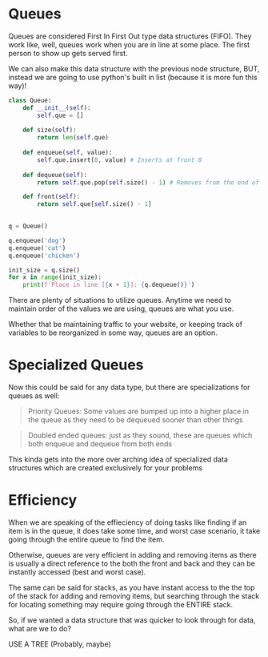 # Queues

Queues are considered First In First Out type data structures (FIFO).
They work like, well, queues work when you are in line at some place.
The first person to show up gets served first.

We can also make this data structure with the previous node structure, BUT, instead
we are going to use python's built in list (because it is more fun this way)!


```python
class Queue:
    def __init__(self):
        self.que = []
    
    def size(self):
        return len(self.que)
    
    def enqueue(self, value):
        self.que.insert(0, value) # Inserts at front 0
    
    def dequeue(self):
        return self.que.pop(self.size() - 1) # Removes from the end of the list

    def front(self):
        return self.que[self.size() - 1]

    
q = Queue()

q.enqueue('dog')
q.enqueue('cat')
q.enqueue('chicken')

init_size = q.size()
for x in range(init_size):
    print(f'Place in line [{x + 1}]: {q.dequeue()}')
```

There are plenty of situations to utilize queues. Anytime
we need to maintain order of the values we are using, queues are what you use.

Whether that be maintaining traffic to your website, or keeping track of variables to be reorganized in some way, queues are an option.


# Specialized Queues

Now this could be said for any data type, but there are specializations for queues as well:

> Priority Queues: Some values are bumped up into a higher place in the queue as they need to be dequeued sooner than other things

> Doubled ended queues: just as they sound, these are queues which both enqueue and dequeue from both ends 

This kinda gets into the more over arching idea of specialized data structures which are created exclusively for your problems

# Efficiency
When we are speaking of the effieciency of doing tasks like finding if an item is in the queue, it does take some time, and worst case scenario, it take going through the entire queue to find the item.

Otherwise, queues are very efficient in adding and removing items as there is usually a direct reference to the both the front and back and they can be instantly accessed (best and worst case).

The same can be said for stacks, as you have instant access to the the top of the stack for adding and removing items, but searching through the stack for locating something may require going through the ENTIRE stack.

So, if we wanted a data structure that was quicker to look through for data, what are we to do?

USE A TREE (Probably, maybe)
